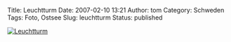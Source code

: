 Title: Leuchtturm
Date: 2007-02-10 13:21
Author: tom
Category: Schweden
Tags: Foto, Ostsee
Slug: leuchtturm
Status: published

[![Leuchtturm](/pic/fyrpaklippa_s.jpg "Leuchtturm")](/pic/fyrpaklippa_l.jpg)

